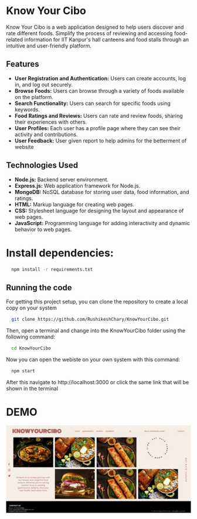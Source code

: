 
# Know Your Cibo 

Know Your Cibo is a web application designed to help users discover and rate different foods. Simplify the process of reviewing and accessing food-related information for IIT Kanpur's hall canteens and food stalls through an intuitive and user-friendly platform.

## Features

- **User Registration and Authentication:** Users can create accounts, log in, and log out securely.
- **Browse Foods:** Users can browse through a variety of foods available on the platform.
- **Search Functionality:** Users can search for specific foods using keywords.
- **Food Ratings and Reviews:** Users can rate and review foods, sharing their experiences with others.
- **User Profiles:** Each user has a profile page where they can see their activity and contributions.
- **User Feedback:** User given report to help admins for the betterment of website


## Technologies Used

- **Node.js:** Backend server environment.
- **Express.js:** Web application framework for Node.js.
- **MongoDB:** NoSQL database for storing user data, food information, and ratings.
- **HTML:** Markup language for creating web pages.
- **CSS:** Stylesheet language for designing the layout and appearance of web pages.
- **JavaScript:** Programming language for adding interactivity and dynamic behavior to web pages.

#  Install dependencies:

```bash
  npm install -r requirements.txt
```


## Running the code

For getting this project setup, you can clone the repository to create a local copy on your system

```bash
  git clone https://github.com/RushikeshChary/KnowYourCibo.git
```

Then, open a terminal and change into the KnowYourCibo
 folder using the following command:

```bash
  cd KnowYourCibo

```

Now you can open the webiste on your own system with this command:

```bash
  npm start
```

After this navigate to http://localhost:3000 or click the same link that will be shown in the terminal

# DEMO 

![Home page image](public/homeImages/homepageimage.jpeg)
